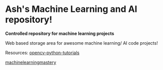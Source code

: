 # Ash's Machine Learning and AI repository!
**Controlled repository for machine learning projects**


Web based storage area for awesome machine learning/ AI code projects!

Resources:
[opencv-python-tutorials](opencv-python-tutroals.readthedocs.org/en/latest/py_tutorials/py_ml/py_table_of_contents_ml/py_table_of_contents_ml.html)

[machinelearningmastery](machinelearningmastery.com/blog/)
